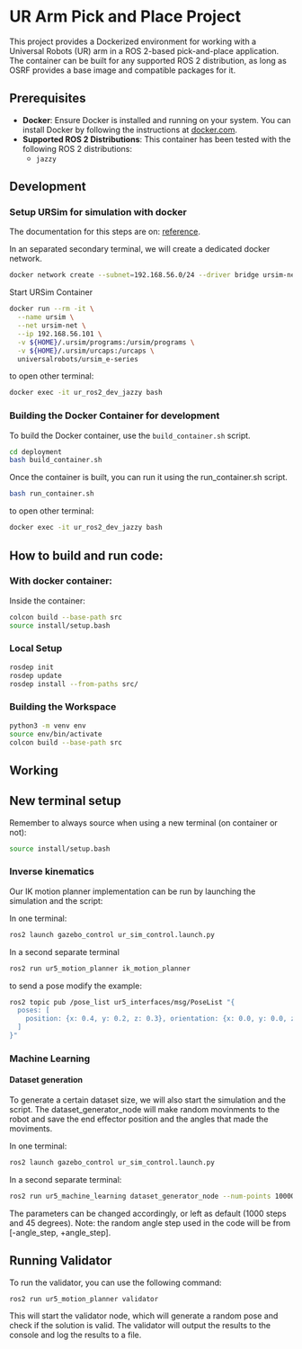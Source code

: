 # UR Arm Pick and Place Project

This project provides a Dockerized environment for working with a Universal Robots (UR) arm in a ROS 2-based pick-and-place application. The container can be built for any supported ROS 2 distribution, as long as OSRF provides a base image and compatible packages for it.

## Prerequisites

- **Docker**: Ensure Docker is installed and running on your system. You can install Docker by following the instructions at [docker.com](https://www.docker.com/).
- **Supported ROS 2 Distributions**: This container has been tested with the following ROS 2 distributions:
  - `jazzy`

## Development
### Setup URSim for simulation with docker

The documentation for this steps are on: [reference](https://docs.universal-robots.com/Universal_Robots_ROS2_Documentation/doc/ur_client_library/doc/setup/ursim_docker.html).

In an separated secondary terminal, we will create a dedicated docker network.
```bash
docker network create --subnet=192.168.56.0/24 --driver bridge ursim-net
```

Start URSim Container
```bash
docker run --rm -it \
  --name ursim \
  --net ursim-net \
  --ip 192.168.56.101 \
  -v ${HOME}/.ursim/programs:/ursim/programs \
  -v ${HOME}/.ursim/urcaps:/urcaps \
  universalrobots/ursim_e-series
```

to open other terminal:
```bash
docker exec -it ur_ros2_dev_jazzy bash
```

### Building the Docker Container for development

To build the Docker container, use the `build_container.sh` script.

```bash
cd deployment
bash build_container.sh
```

Once the container is built, you can run it using the run_container.sh script.

```bash
bash run_container.sh
```

to open other terminal:
```bash
docker exec -it ur_ros2_dev_jazzy bash
```

## How to build and run code:

### With docker container:

Inside the container:

```bash
colcon build --base-path src
source install/setup.bash 
```

### Local Setup

```bash
rosdep init
rosdep update
rosdep install --from-paths src/
```

### Building the Workspace

```bash
python3 -m venv env
source env/bin/activate
colcon build --base-path src
```

## Working

## New terminal setup
Remember to always source when using a new terminal (on container or not):

```bash
source install/setup.bash 
```

### Inverse kinematics
Our IK motion planner implementation can be run by launching the simulation and the script:

In one terminal:
```bash
ros2 launch gazebo_control ur_sim_control.launch.py
```

In a second separate terminal
```bash
ros2 run ur5_motion_planner ik_motion_planner
```

to send a pose modify the example:
```bash
ros2 topic pub /pose_list ur5_interfaces/msg/PoseList "{
  poses: [
    position: {x: 0.4, y: 0.2, z: 0.3}, orientation: {x: 0.0, y: 0.0, z: 0.0, w: 1.0}
  ]
}"
```

### Machine Learning
#### Dataset generation

To generate a certain dataset size, we will also start the simulation and the script. The dataset_generator_node will make random movinments to the robot and save the end effector position and the angles that made the moviments.

In one terminal:
```bash
ros2 launch gazebo_control ur_sim_control.launch.py
```

In a second separate terminal:
```bash
ros2 run ur5_machine_learning dataset_generator_node --num-points 10000 --angle-step 45
```
The parameters can be changed accordingly, or left as default (1000 steps and 45 degrees).
Note: the random angle step used in the code will be from [-angle_step, +angle_step].


## Running Validator

To run the validator, you can use the following command:

```bash
ros2 run ur5_motion_planner validator
```

This will start the validator node, which will generate a random pose and check if the solution is valid. The validator will output the results to the console and log the results to a file.
